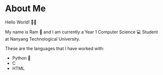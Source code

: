 # About Me

Hello World! 👋😄

My name is Ram 🐏 and I am currently a Year 1 Computer Science 💻 Student at Nanyang Technological University.

These are the languages that I have worked with:
- Python 🐍
- C 
- HTML
